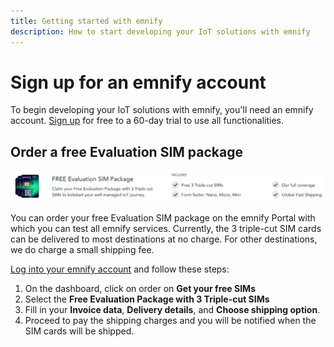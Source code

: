 ```yaml
---
title: Getting started with emnify
description: How to start developing your IoT solutions with emnify
---
```

# Sign up for an emnify account

To begin developing your IoT solutions with emnify, you'll need an emnify account.
[Sign up](https://portal.emnify.com/sign/up) for free to a 60-day trial to use all functionalities.

## Order a free Evaluation SIM package

![Claim your free evaluation package with 3 triple-cut SIMs to kickstart your well-managed IoT journey. Includes: Free 3 triple-cut SIMs, form factor (Nano, Micro, Mini), our full coverage, and global fast shipping.](assets/portal-order-evaluation-pack.png)

You can order your free Evaluation SIM package on the emnify Portal with which you can test all emnify services.
Currently, the 3 triple-cut SIM cards can be delivered to most destinations at no charge.
For other destinations, we do charge a small shipping fee.

[Log into your emnify account](https://portal.emnify.com/sign) and follow these steps:

1. On the dashboard, click on order on **Get your free SIMs**
1. Select the **Free Evaluation Package with 3 Triple-cut SIMs**
1. Fill in your **Invoice data**, **Delivery details**, and **Choose shipping option**.
1. Proceed to pay the shipping charges and you will be notified when the SIM cards will be shipped.
